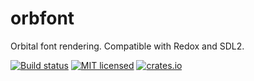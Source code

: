 # orbfont
Orbital font rendering. Compatible with Redox and SDL2.

[![Build status](https://gitlab.redox-os.org/redox-os/orbfont/badges/master/build.svg)](https://gitlab.redox-os.org/redox-os/orbfont/pipelines)
[![MIT licensed](https://img.shields.io/badge/license-MIT-blue.svg)](./LICENSE)
[![crates.io](http://meritbadge.herokuapp.com/orbfont)](https://crates.io/crates/orbfont)

